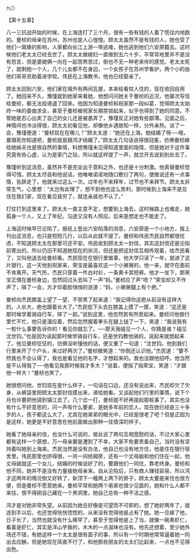     九〇 

   【第十五章】

   八一三抗战开始的时候，在上海连打了三个月，很有一些有钱的人着了慌往内地跑的。曼桢的母亲在苏州，苏州也是人心惶惶。顾太太虽然不是有钱的人，她也受了他们一窝蜂的影响，人家都向长江上游一带逃难，她也逃到他们六安原籍去。这时候他们老太太已经去世了。顾太太做媳妇一直做到五六十岁，平常背地里并不是没有怨言，但是婆媳俩一向在一起苦熬苦过，倒也不无一种老来伴的感觉。老太太死了，就剩她一个人，几个儿女都不在身边，一个女孩子在苏州学看护，两个小的由他们哥哥资助着进学校。伟民在上海教书，他也已经娶亲了。

   顾太太回到六安，他们家在城外有两间瓦屋，本来给看坟人住的，现在收回自用了。她回来不久，豫瑾就到她家来看她，他想问问她关于曼桢的近况，他屡次写信给曼桢，都无法投递退了回来。他因为知道曼桢和祝家那一段纠葛，觉得顾太太始终一味的委曲求全，甚至于曼桢被祝家长期禁锁起来，似乎也得到了她的同意。不管她是忍心出卖了自己的女儿还是被愚弄了，豫瑾反正对她有些鄙薄。见面之后，神情间也冷淡得很，顾太太初看见他，却像他乡遇故知一样，分外亲热。谈了一会，豫瑾便道：“曼桢现在在哪儿？”顾太太道：“她还在上海，她结婚了呀──哦，曼璐死你知道吧，曼桢就是跟鸿才结婚了。”顾太太几句话说得很冠冕，彷佛曼桢嫁给她姊夫也是很自然的事情，料想豫瑾未见得知道里面的隐情，但是她对于这件事究竟有些心虚，认为是家门之玷，所以就这样提了一声，就岔开去说到别处去了。

   豫瑾听到这消息，虽然并不是完全出于意料之外，也还是十分刺激。他真替曼桢觉得可惜。顾太太尽自和他说话，他唯唯诺诺地随口敷衍了两句，便推说还有一点事情，告辞走了。他就来过这么一次。过年也不来拜年，过节也不来拜节。顾太太非常生气，心里想：“太岂有此理了，想不到他也这么势利，那时候到上海来不是总住在我们家，现在看见我穷了，就连亲戚也不认了。”

   打仗打到这里来了。顾太太一直主意不定，想要到上海去，这时候路上也难走，她孤身一个人，又上了年纪，沿途又没有人照应。后来是想走也不能走了。

   上海这时候早已沦陷了。报纸上登出六安陷落的消息，六安原是一个小地方，报上刊出这消息，也只是短短几行，以后从此就不提了。曼桢和伟民杰民自然都很忧虑，不知道顾太太在那里可还平安。伟民收到顾太太一封信，其实这封信还是沦陷前寄出的，所以仍旧不知道她现在的状况，但还是把这封信互相传观着，给杰民看了，又叫他送去给曼桢看。杰民现在在银行里做事，他大学只读了一年，就进了这片银行。这一天他到祝家来，荣宝是最喜欢这一个小舅舅的，他一来，就守在面前不肯离开。天气热，杰民只穿着一件白衬衫，一条黄卡其短裤。他才一坐下，那荣宝正偎在曼桢身边，忽然回过头去叫了一声“妈。”曼桢应了声“唔？”荣宝却又不作声了，隔了一会，方才仰着脸悄悄的说道：“妈，小舅舅腿上有个疤。”

   曼桢向杰民膝盖上望了一望，不禁笑了起来道：“我记得你这疤从前没有这样大的。人长大，疤也跟着长大了。”杰民低下头去在膝盖上摸了一摸，笑道：“这还是那时候学着骑自行车，摔了一跤。”说到这里，他忽然若有所思起来。曼桢问他银行里忙不忙，他只是漫应着，然后忽然握着拳头在腿上搥了一下，笑道：“我说我有一桩什么事要告诉你的！看见你就忘了。──那天我碰见一个人，你猜是谁？碰见沈世钧。”也是因为说起那时候学骑自行车，还是世钧教他骑的，说起来就想起来了。他见曼桢怔怔的，彷佛没听懂他的话，便又重了一句道：“沈世钧。他到我们行里来开了个户头，来过好两次了。”曼桢微笑道：“你倒还认识他。”杰民道：“要不然我也不会认得了，我也是看见他的名字，才想起来的。我也没跟他招呼。他当然是不认得我了──他看见我那时候我才多大？”说着，便指了指荣宝，笑道：“才跟他一样大！”曼桢也笑了。

   她很想问他，世钧现在是什么样子，一句话在口边，还没有说出来，杰民却欠了欠身，从裤袋里把顾太太那封信摸出来，递给她看。又谈起他们行里的事情，说下个月也许要把他调到镇江去了。几个岔一打，曼桢就不好再提起那桩事了。其实也没有什么不好意思的，问一声有什么要紧，是她多年前的恋人，现在她已经是三十多岁的人，孩子都这么大了，尤其在她弟弟的眼光中，已经是很老了吧？但是正因为是这样，她更是不好意思在他前面做出那种一往情深的样子。

   她看了她母亲的信，也没什么可说的，彼此说了两句互相宽慰的话，不过大家心里都有这样一个感想，万一母亲要是遭到了不幸，大家不免要责备自己，当时没有坚持着叫她到上海来。杰民当然是没有办法，他自己也没有地方住，他是住在银行宿舍里。伟民那里也挤得很，一共一间统厢房，还有一个丈母娘和他们住在一起，他丈母娘就这一个女儿，结婚的时候说好了的，要跟他们一同住，靠老终身。曼桢和他不同，她并不是没有力量接她母亲来。自从沦陷后，只有商人赚钱容易，所以鸿才这两年的境况倒又好转了，新顶下一幢两上两下的房子，顾太太要是来住也很方便，但是曼桢不愿意她来。曼桢平常和她两个弟弟也很少见面的，她和什么人都不来往，恨不得把自己藏在一个黑洞里。她自己总有一种不洁之感。

   鸿才是对她非常失望。从前因为她总好像是可望而不可即的，想了她好两年了，就连到手以后，也还觉得恍恍惚惚的，从来没有觉得他是占有了她。她一旦嫁了他，日子长了，当然也就没有什么稀罕了，甚至于觉得他是上了当，就像一碗素虾仁，看着是虾仁，其实是洋山芋做的，木木的一点滋味也没有。他先还想着，至少她外场还不错，有她这样一个太太是很有面子的事，所以有一个时期他常常逼着她一同出去应酬，但是她现在简直不行了，和他那些朋友的太太们比起来，一点也不见得出色。


